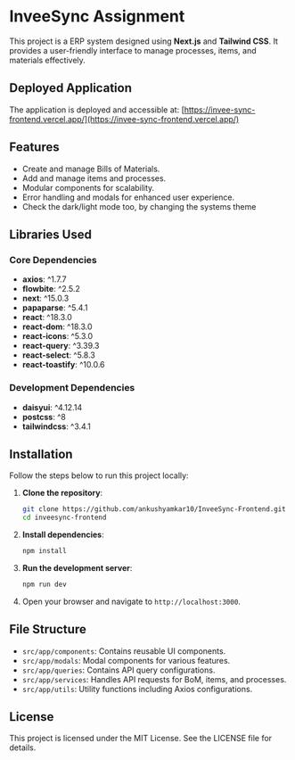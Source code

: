 # InveeSync Assignment

This project is a ERP system designed using **Next.js** and **Tailwind CSS**. It provides a user-friendly interface to manage processes, items, and materials effectively.

## Deployed Application

The application is deployed and accessible at: [https://invee-sync-frontend.vercel.app/](https://invee-sync-frontend.vercel.app/)

## Features
- Create and manage Bills of Materials.
- Add and manage items and processes.
- Modular components for scalability.
- Error handling and modals for enhanced user experience.
- Check the dark/light mode too, by changing the systems theme

## Libraries Used

### Core Dependencies
- **axios**: ^1.7.7
- **flowbite**: ^2.5.2
- **next**: ^15.0.3
- **papaparse**: ^5.4.1
- **react**: ^18.3.0
- **react-dom**: ^18.3.0
- **react-icons**: ^5.3.0
- **react-query**: ^3.39.3
- **react-select**: ^5.8.3
- **react-toastify**: ^10.0.6

### Development Dependencies
- **daisyui**: ^4.12.14
- **postcss**: ^8
- **tailwindcss**: ^3.4.1

## Installation

Follow the steps below to run this project locally:

1. **Clone the repository**:
   ```bash
   git clone https://github.com/ankushyamkar10/InveeSync-Frontend.git  
   cd inveesync-frontend
   ```

2. **Install dependencies**:
   ```bash
   npm install
   ```

3. **Run the development server**:
   ```bash
   npm run dev
   ```

4. Open your browser and navigate to `http://localhost:3000`.

## File Structure

- `src/app/components`: Contains reusable UI components.
- `src/app/modals`: Modal components for various features.
- `src/app/queries`: Contains API query configurations.
- `src/app/services`: Handles API requests for BoM, items, and processes.
- `src/app/utils`: Utility functions including Axios configurations.



## License
This project is licensed under the MIT License. See the LICENSE file for details.
